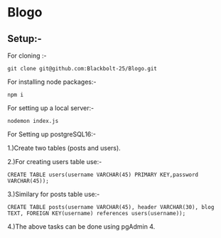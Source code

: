 # **Blogo**

## Setup:-

For cloning :-

    git clone git@github.com:Blackbolt-25/Blogo.git

For installing node packages:-

    npm i

For setting up a local server:-

    nodemon index.js 


For Setting up postgreSQL16:-

1.)Create two tables (posts and users).

2.)For creating users table use:-

    CREATE TABLE users(username VARCHAR(45) PRIMARY KEY,password VARCHAR(45));

3.)Similary for posts table use:-

    CREATE TABLE posts(username VARCHAR(45), header VARCHAR(30), blog TEXT, FOREIGN KEY(username) references users(username));

4.)The above tasks can be done using pgAdmin 4.


